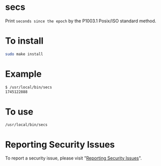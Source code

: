 # secs

Print `seconds since the epoch` by the P1003.1 Posix/ISO standard method.


# To install

```sh
sudo make install
```


# Example

```sh
$ /usr/local/bin/secs
1745122888
```


# To use

```
/usr/local/bin/secs
```


# Reporting Security Issues

To report a security issue, please visit "[Reporting Security Issues](https://github.com/lcn2/secs/security/policy)".

